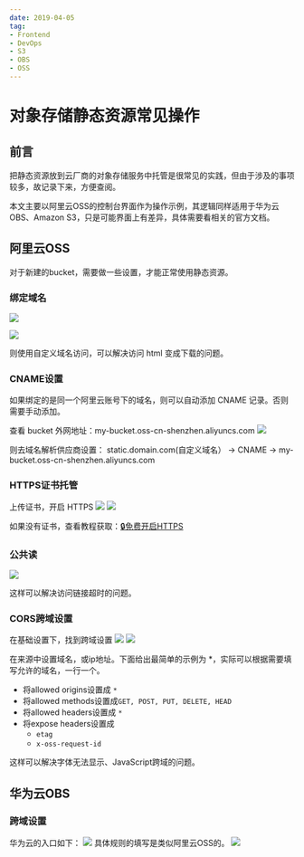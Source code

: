 ```yaml
---
date: 2019-04-05
tag:
- Frontend
- DevOps
- S3
- OBS
- OSS
---
```


# 对象存储静态资源常见操作
## 前言
把静态资源放到云厂商的对象存储服务中托管是很常见的实践，但由于涉及的事项较多，故记录下来，方便查阅。

本文主要以阿里云OSS的控制台界面作为操作示例，其逻辑同样适用于华为云OBS、Amazon S3，只是可能界面上有差异，具体需要看相关的官方文档。

<!-- more -->

## 阿里云OSS
对于新建的bucket，需要做一些设置，才能正常使用静态资源。
### 绑定域名
![](https://raw.gitmirror.com/levy9527/image-holder/main/md-image-kit/1702347742834-834879a6-3610-4b57-b0d3-73c7bcdead4e.png#averageHue=%23eaeae6&clientId=u60f42bc1-4481-4&from=paste&height=342&id=u96fb23ed&originHeight=342&originWidth=1808&originalType=binary&ratio=1&rotation=0&showTitle=false&size=302360&status=done&style=none&taskId=u8ae79e13-fed5-4ff3-9214-5f220758b8e&title=&width=1808)

![](https://raw.gitmirror.com/levy9527/image-holder/main/md-image-kit/1702348155056-40bd48ea-53f8-48c1-88f4-82cc11460d80.png#averageHue=%23fdfdfd&clientId=u60f42bc1-4481-4&from=paste&height=421&id=ubf7c51d8&originHeight=421&originWidth=1480&originalType=binary&ratio=1&rotation=0&showTitle=false&size=204064&status=done&style=none&taskId=ua9e752a5-6884-4531-8e86-ab7cad1773f&title=&width=1480)

则使用自定义域名访问，可以解决访问 html 变成下载的问题。
### CNAME设置
如果绑定的是同一个阿里云账号下的域名，则可以自动添加 CNAME 记录。否则需要手动添加。

查看 bucket 外网地址：my-bucket.oss-cn-shenzhen.aliyuncs.com
![](https://raw.gitmirror.com/levy9527/image-holder/main/md-image-kit/1702348349732-a5a3015a-262a-4b32-b89d-593c32e56cfc.png#averageHue=%23faf9f9&clientId=u60f42bc1-4481-4&from=paste&height=662&id=u278acbcc&originHeight=662&originWidth=1590&originalType=binary&ratio=1&rotation=0&showTitle=false&size=226370&status=done&style=none&taskId=u455741d8-010a-4202-9b96-170a9d9ffb7&title=&width=1590)

则去域名解析供应商设置：
static.domain.com(自定义域名） -> CNAME -> my-bucket.oss-cn-shenzhen.aliyuncs.com
### HTTPS证书托管
上传证书，开启 HTTPS
![](https://raw.gitmirror.com/levy9527/image-holder/main/md-image-kit/1702348442889-df82e3da-e07d-451e-af99-45f40f7e789a.png#averageHue=%23e6e4e0&clientId=u60f42bc1-4481-4&from=paste&height=340&id=u94fa9d74&originHeight=340&originWidth=1586&originalType=binary&ratio=1&rotation=0&showTitle=false&size=228171&status=done&style=none&taskId=u51004980-ecd6-4be3-914a-75f0b84cec0&title=&width=1586)
![](https://raw.gitmirror.com/levy9527/image-holder/main/md-image-kit/1702348569375-f32bac2c-25ae-4b38-a2e8-3d3d5a42164c.png#averageHue=%23f4f3f3&clientId=u60f42bc1-4481-4&from=paste&height=904&id=u6ae4a65b&originHeight=904&originWidth=1607&originalType=binary&ratio=1&rotation=0&showTitle=false&size=308821&status=done&style=none&taskId=uaa66eaf6-767e-47db-92fa-fdeaeb76403&title=&width=1607)

如果没有证书，查看教程获取：[🔒免费开启HTTPS](https://github.com/levy9527/blog/issues/5)
### 公共读
![](https://raw.gitmirror.com/levy9527/image-holder/main/md-image-kit/1702348615962-e6695e07-9c22-4095-876a-9ea0cd412d0d.png#averageHue=%23fcfaf9&clientId=u60f42bc1-4481-4&from=paste&height=409&id=uc420f547&originHeight=409&originWidth=1748&originalType=binary&ratio=1&rotation=0&showTitle=false&size=192573&status=done&style=none&taskId=u78cd38c9-f1b7-4132-afc0-3bbf461b01d&title=&width=1748)

这样可以解决访问链接超时的问题。

### CORS跨域设置
在基础设置下，找到跨域设置
![](https://raw.gitmirror.com/levy9527/image-holder/main/md-image-kit/1547111265557-dd3885fc-1007-4dfe-bef9-1e70a3578f0f.png#averageHue=%23fefdfd&height=116&id=hyGnS&originHeight=314&originWidth=2022&originalType=binary&ratio=1&rotation=0&showTitle=false&status=done&style=none&title=&width=747)
![](https://raw.gitmirror.com/levy9527/image-holder/main/md-image-kit/1547111287199-072507c0-02d4-4cdb-8be7-0bccc13c096c.png#averageHue=%239fa69d&height=159&id=JDTLh&originHeight=438&originWidth=2058&originalType=binary&ratio=1&rotation=0&showTitle=false&status=done&style=none&title=&width=747)

在来源中设置域名，或ip地址。下面给出最简单的示例为 *，实际可以根据需要填写允许的域名，一行一个。

- 将allowed origins设置成 `*`
- 将allowed methods设置成`GET, POST, PUT, DELETE, HEAD`
- 将allowed headers设置成 `*`
- 将expose headers设置成 
   - `etag`
   - `x-oss-request-id`

这样可以解决字体无法显示、JavaScript跨域的问题。
## 华为云OBS
### 跨域设置
华为云的入口如下：
![](https://raw.gitmirror.com/levy9527/image-holder/main/md-image-kit/1702347220980-e3545244-04d2-4435-bc87-f277a6ddbf91.png#averageHue=%23fefdfc&clientId=u1ece0f42-2e8c-4&from=paste&height=570&id=ub4d8b2f8&originHeight=570&originWidth=1099&originalType=binary&ratio=1&rotation=0&showTitle=false&size=47529&status=done&style=none&taskId=uba2e51ff-d581-4e8c-8dcc-95be2bca9cf&title=&width=1099)
具体规则的填写是类似阿里云OSS的。
![](https://raw.gitmirror.com/levy9527/image-holder/main/md-image-kit/1702348727824-91972218-3050-4346-838e-f33b317dba14.png#averageHue=%23e7e7e7&clientId=u60f42bc1-4481-4&from=paste&height=710&id=u532a6905&originHeight=710&originWidth=1221&originalType=binary&ratio=1&rotation=0&showTitle=false&size=43351&status=done&style=none&taskId=u606e3ead-a17a-41ce-bd9c-801c4ea1259&title=&width=1221)
